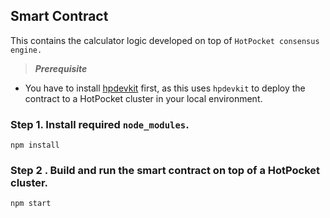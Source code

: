 ## Smart Contract
This contains the calculator logic developed on top of `HotPocket consensus engine.`

> ___Prerequisite___
- You have to install [hpdevkit](https://www.npmjs.com/package/hpdevkit) first, as this uses `hpdevkit` to deploy the contract to a HotPocket cluster in your local environment.

### Step 1. Install required `node_modules`.
```
npm install
```
### Step 2 . Build and run the smart contract on top of a HotPocket cluster.
```
npm start
```